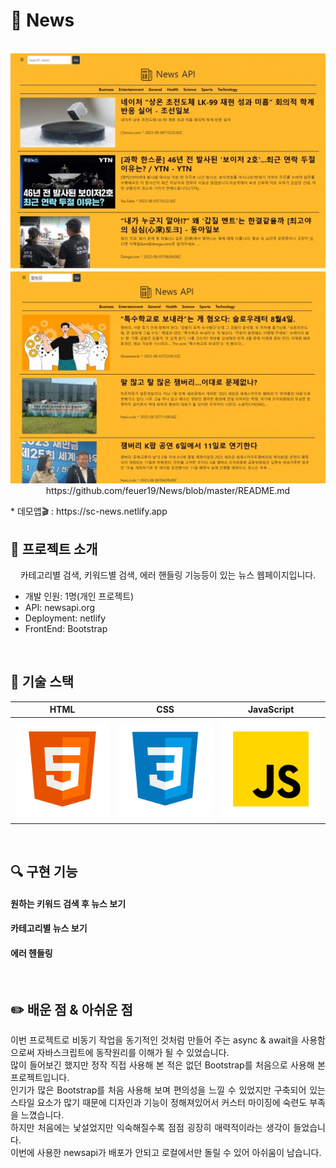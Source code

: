 # 🚩 News

<p align="center">
  <br>
  <img src="/ReadMe_images/news_page.jpg">
  <br>https://github.com/feuer19/News/blob/master/README.md
</p>
* 데모앱🎬 : https://sc-news.netlify.app
<br>

  
## 📌 프로젝트 소개


<p align="center">
카테고리별 검색, 키워드별 검색, 에러 핸들링 기능등이 있는 뉴스 웹페이지입니다.
  
* 개발 인원: 1명(개인 프로젝트)
* API: newsapi.org
* Deployment: netlify
* FrontEnd: Bootstrap
</p>

<br>

## 🔨 기술 스택

|    HTML    |     CSS    |  JavaScript  |
| :--------: | :--------: |   :------:   |
|   ![html]  |   ![css]   |    ![js]     |

<br>

## 🔍 구현 기능

#### 원하는 키워드 검색 후 뉴스 보기
#### 카테고리별 뉴스 보기
#### 에러 헨들링

<br>

## ✏️ 배운 점 & 아쉬운 점

<p align="justify">
이번 프로젝트로 비동기 작업을 동기적인 것처럼 만들어 주는 async & await을 사용함으로써 자바스크립트에 동작원리를 이해가 될 수 있었습니다.<br>
많이 들어보긴 했지만 정작 직접 사용해 본 적은 없던 Bootstrap를 처음으로 사용해 본 프로젝트입니다. <br>
인기가 많은 Bootstrap를 처음 사용해 보며 편의성을 느낄 수 있었지만 구축되어 있는 스타일 요소가 많기 때문에 디자인과 기능이 정해져있어서 커스터 마이징에 숙련도 부족을 느꼈습니다.<br>
하지만 처음에는 낯설었지만 익숙해질수록 점점 굉장히 매력적이라는 생각이 들었습니다.<br>
이번에 사용한 newsapi가 배포가 안되고 로컬에서만 돌릴 수 있어 아쉬움이 남습니다.
</p>

<br>



<!-- Stack Icon Refernces -->

[html]: /ReadMe_images/html.svg
[css]: /ReadMe_images/css.svg
[js]: /ReadMe_images/javascript.svg

